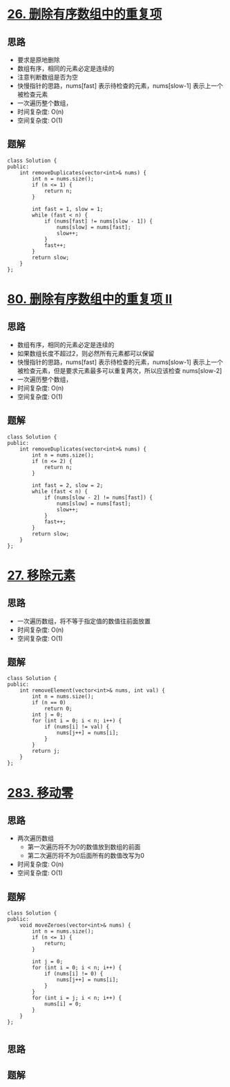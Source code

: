 # [26. 删除有序数组中的重复项](https://leetcode.cn/problems/remove-duplicates-from-sorted-array/description/)

## 思路
- 要求是原地删除
- 数组有序，相同的元素必定是连续的
- 注意判断数组是否为空
- 快慢指针的思路，nums[fast] 表示待检查的元素，nums[slow-1] 表示上一个被检查元素
- 一次遍历整个数组，
- 时间复杂度: O(n)
- 空间复杂度: O(1)

## 题解
```
class Solution {
public:
    int removeDuplicates(vector<int>& nums) {
        int n = nums.size();
        if (n <= 1) {
            return n;
        }

        int fast = 1, slow = 1;
        while (fast < n) {
            if (nums[fast] != nums[slow - 1]) {
                nums[slow] = nums[fast];
                slow++;
            }
            fast++;
        }
        return slow;
    }
};
```

# [80. 删除有序数组中的重复项 II](https://leetcode.cn/problems/remove-duplicates-from-sorted-array-ii/)

## 思路
- 数组有序，相同的元素必定是连续的
- 如果数组长度不超过2，则必然所有元素都可以保留
- 快慢指针的思路，nums[fast] 表示待检查的元素，nums[slow-1] 表示上一个被检查元素，但是要求元素最多可以重复两次，所以应该检查 nums[slow-2]
- 一次遍历整个数组，
- 时间复杂度: O(n)
- 空间复杂度: O(1)

## 题解
```
class Solution {
public:
    int removeDuplicates(vector<int>& nums) {
        int n = nums.size();
        if (n <= 2) {
            return n;
        }

        int fast = 2, slow = 2;
        while (fast < n) {
            if (nums[slow - 2] != nums[fast]) {
                nums[slow] = nums[fast];
                slow++;
            }
            fast++;
        }
        return slow;
    }
};
```

# [27. 移除元素](https://leetcode.cn/problems/remove-element/description/)

## 思路
- 一次遍历数组，将不等于指定值的数值往前面放置
- 时间复杂度: O(n)
- 空间复杂度: O(1)

## 题解
```
class Solution {
public:
    int removeElement(vector<int>& nums, int val) {
        int n = nums.size();
        if (n == 0)
            return 0;
        int j = 0;
        for (int i = 0; i < n; i++) {
            if (nums[i] != val) {
                nums[j++] = nums[i];
            }
        }
        return j;
    }
};
```


# [283. 移动零](https://leetcode.cn/problems/move-zeroes/description/)

## 思路
- 两次遍历数组
    - 第一次遍历将不为0的数值放到数组的前面
    - 第二次遍历将不为0后面所有的数值改写为0
- 时间复杂度: O(n)
- 空间复杂度: O(1)

## 题解
```
class Solution {
public:
    void moveZeroes(vector<int>& nums) {
        int n = nums.size();
        if (n <= 1) {
            return;
        }

        int j = 0;
        for (int i = 0; i < n; i++) {
            if (nums[i] != 0) {
                nums[j++] = nums[i];
            }
        }
        for (int i = j; i < n; i++) {
            nums[i] = 0;
        }
    }
};
```

# []()

## 思路

## 题解

